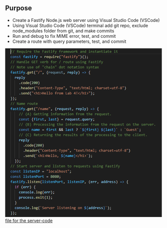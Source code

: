 ## Purpose

- Create a Fastify Node.js web server using Visual Studio Code (VSCode)
- Using Visual Studio Code (VSCode) terminal add git repo, exclude node_modules folder from git, and make commits
- Run and debug to fix MIME error, test, and commit
- Create a route with query parameters, test, and commit

![Screenshot](server-code.png)  
[file for the server-code](https://github.com/Jiah-design/cit281-lab4/blob/main/lab-04.js)


